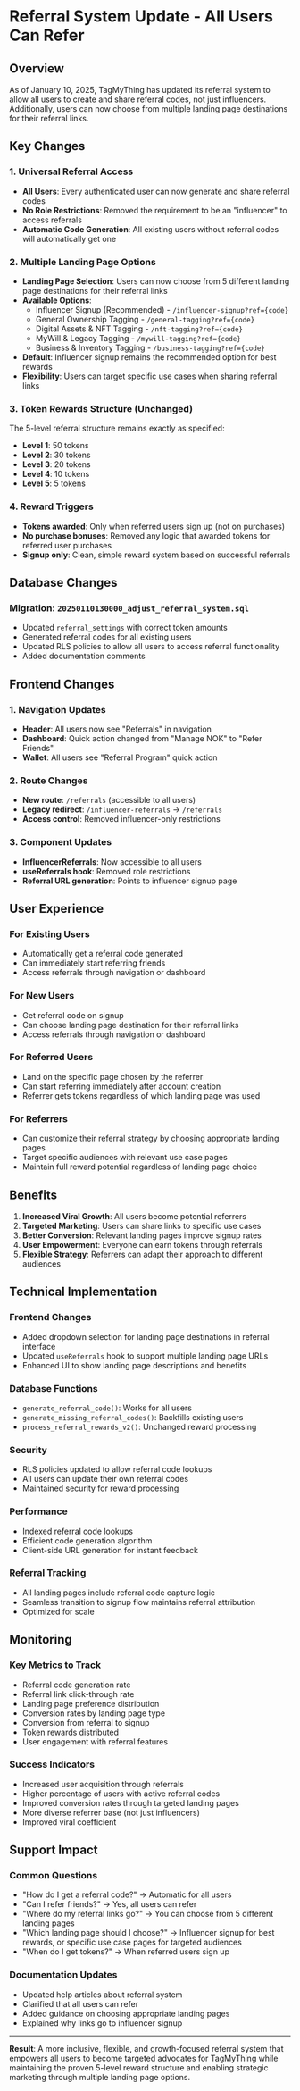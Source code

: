 # Referral System Update - All Users Can Refer

## Overview
As of January 10, 2025, TagMyThing has updated its referral system to allow all users to create and share referral codes, not just influencers. Additionally, users can now choose from multiple landing page destinations for their referral links.

## Key Changes

### 1. Universal Referral Access
- **All Users**: Every authenticated user can now generate and share referral codes
- **No Role Restrictions**: Removed the requirement to be an "influencer" to access referrals
- **Automatic Code Generation**: All existing users without referral codes will automatically get one

### 2. Multiple Landing Page Options
- **Landing Page Selection**: Users can now choose from 5 different landing page destinations for their referral links
- **Available Options**:
  - Influencer Signup (Recommended) - `/influencer-signup?ref={code}`
  - General Ownership Tagging - `/general-tagging?ref={code}`
  - Digital Assets & NFT Tagging - `/nft-tagging?ref={code}`
  - MyWill & Legacy Tagging - `/mywill-tagging?ref={code}`
  - Business & Inventory Tagging - `/business-tagging?ref={code}`
- **Default**: Influencer signup remains the recommended option for best rewards
- **Flexibility**: Users can target specific use cases when sharing referral links

### 3. Token Rewards Structure (Unchanged)
The 5-level referral structure remains exactly as specified:
- **Level 1**: 50 tokens
- **Level 2**: 30 tokens  
- **Level 3**: 20 tokens
- **Level 4**: 10 tokens
- **Level 5**: 5 tokens

### 4. Reward Triggers
- **Tokens awarded**: Only when referred users sign up (not on purchases)
- **No purchase bonuses**: Removed any logic that awarded tokens for referred user purchases
- **Signup only**: Clean, simple reward system based on successful referrals

## Database Changes

### Migration: `20250110130000_adjust_referral_system.sql`
- Updated `referral_settings` with correct token amounts
- Generated referral codes for all existing users
- Updated RLS policies to allow all users to access referral functionality
- Added documentation comments

## Frontend Changes

### 1. Navigation Updates
- **Header**: All users now see "Referrals" in navigation
- **Dashboard**: Quick action changed from "Manage NOK" to "Refer Friends"
- **Wallet**: All users see "Referral Program" quick action

### 2. Route Changes
- **New route**: `/referrals` (accessible to all users)
- **Legacy redirect**: `/influencer-referrals` → `/referrals`
- **Access control**: Removed influencer-only restrictions

### 3. Component Updates
- **InfluencerReferrals**: Now accessible to all users
- **useReferrals hook**: Removed role restrictions
- **Referral URL generation**: Points to influencer signup page

## User Experience

### For Existing Users
- Automatically get a referral code generated
- Can immediately start referring friends
- Access referrals through navigation or dashboard

### For New Users
- Get referral code on signup
- Can choose landing page destination for their referral links
- Access referrals through navigation or dashboard

### For Referred Users
- Land on the specific page chosen by the referrer
- Can start referring immediately after account creation
- Referrer gets tokens regardless of which landing page was used

### For Referrers
- Can customize their referral strategy by choosing appropriate landing pages
- Target specific audiences with relevant use case pages
- Maintain full reward potential regardless of landing page choice

## Benefits

1. **Increased Viral Growth**: All users become potential referrers
2. **Targeted Marketing**: Users can share links to specific use cases
3. **Better Conversion**: Relevant landing pages improve signup rates
4. **User Empowerment**: Everyone can earn tokens through referrals
5. **Flexible Strategy**: Referrers can adapt their approach to different audiences

## Technical Implementation

### Frontend Changes
- Added dropdown selection for landing page destinations in referral interface
- Updated `useReferrals` hook to support multiple landing page URLs
- Enhanced UI to show landing page descriptions and benefits

### Database Functions
- `generate_referral_code()`: Works for all users
- `generate_missing_referral_codes()`: Backfills existing users
- `process_referral_rewards_v2()`: Unchanged reward processing

### Security
- RLS policies updated to allow referral code lookups
- All users can update their own referral codes
- Maintained security for reward processing

### Performance
- Indexed referral code lookups
- Efficient code generation algorithm
- Client-side URL generation for instant feedback

### Referral Tracking
- All landing pages include referral code capture logic
- Seamless transition to signup flow maintains referral attribution
- Optimized for scale

## Monitoring

### Key Metrics to Track
- Referral code generation rate
- Referral link click-through rate
- Landing page preference distribution
- Conversion rates by landing page type
- Conversion from referral to signup
- Token rewards distributed
- User engagement with referral features

### Success Indicators
- Increased user acquisition through referrals
- Higher percentage of users with active referral codes
- Improved conversion rates through targeted landing pages
- More diverse referrer base (not just influencers)
- Improved viral coefficient

## Support Impact

### Common Questions
- "How do I get a referral code?" → Automatic for all users
- "Can I refer friends?" → Yes, all users can refer
- "Where do my referral links go?" → You can choose from 5 different landing pages
- "Which landing page should I choose?" → Influencer signup for best rewards, or specific use case pages for targeted audiences
- "When do I get tokens?" → When referred users sign up

### Documentation Updates
- Updated help articles about referral system
- Clarified that all users can refer
- Added guidance on choosing appropriate landing pages
- Explained why links go to influencer signup

---

**Result**: A more inclusive, flexible, and growth-focused referral system that empowers all users to become targeted advocates for TagMyThing while maintaining the proven 5-level reward structure and enabling strategic marketing through multiple landing page options.